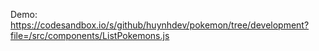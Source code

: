 Demo: https://codesandbox.io/s/github/huynhdev/pokemon/tree/development?file=/src/components/ListPokemons.js

